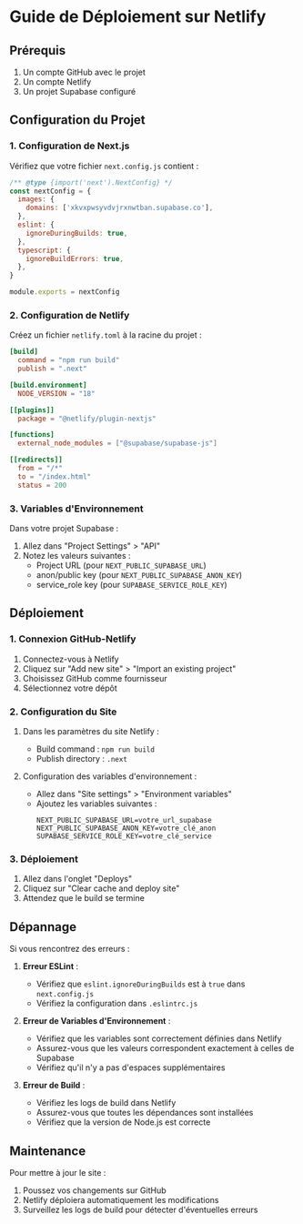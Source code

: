 # Guide de Déploiement sur Netlify

## Prérequis

1. Un compte GitHub avec le projet
2. Un compte Netlify
3. Un projet Supabase configuré

## Configuration du Projet

### 1. Configuration de Next.js

Vérifiez que votre fichier `next.config.js` contient :

```js
/** @type {import('next').NextConfig} */
const nextConfig = {
  images: {
    domains: ['xkvxpwsyvdvjrxnwtban.supabase.co'],
  },
  eslint: {
    ignoreDuringBuilds: true,
  },
  typescript: {
    ignoreBuildErrors: true,
  },
}

module.exports = nextConfig
```

### 2. Configuration de Netlify

Créez un fichier `netlify.toml` à la racine du projet :

```toml
[build]
  command = "npm run build"
  publish = ".next"

[build.environment]
  NODE_VERSION = "18"

[[plugins]]
  package = "@netlify/plugin-nextjs"

[functions]
  external_node_modules = ["@supabase/supabase-js"]

[[redirects]]
  from = "/*"
  to = "/index.html"
  status = 200
```

### 3. Variables d'Environnement

Dans votre projet Supabase :
1. Allez dans "Project Settings" > "API"
2. Notez les valeurs suivantes :
   - Project URL (pour `NEXT_PUBLIC_SUPABASE_URL`)
   - anon/public key (pour `NEXT_PUBLIC_SUPABASE_ANON_KEY`)
   - service_role key (pour `SUPABASE_SERVICE_ROLE_KEY`)

## Déploiement

### 1. Connexion GitHub-Netlify

1. Connectez-vous à Netlify
2. Cliquez sur "Add new site" > "Import an existing project"
3. Choisissez GitHub comme fournisseur
4. Sélectionnez votre dépôt

### 2. Configuration du Site

1. Dans les paramètres du site Netlify :
   - Build command : `npm run build`
   - Publish directory : `.next`

2. Configuration des variables d'environnement :
   - Allez dans "Site settings" > "Environment variables"
   - Ajoutez les variables suivantes :
     ```
     NEXT_PUBLIC_SUPABASE_URL=votre_url_supabase
     NEXT_PUBLIC_SUPABASE_ANON_KEY=votre_clé_anon
     SUPABASE_SERVICE_ROLE_KEY=votre_clé_service
     ```

### 3. Déploiement

1. Allez dans l'onglet "Deploys"
2. Cliquez sur "Clear cache and deploy site"
3. Attendez que le build se termine

## Dépannage

Si vous rencontrez des erreurs :

1. **Erreur ESLint** :
   - Vérifiez que `eslint.ignoreDuringBuilds` est à `true` dans `next.config.js`
   - Vérifiez la configuration dans `.eslintrc.js`

2. **Erreur de Variables d'Environnement** :
   - Vérifiez que les variables sont correctement définies dans Netlify
   - Assurez-vous que les valeurs correspondent exactement à celles de Supabase
   - Vérifiez qu'il n'y a pas d'espaces supplémentaires

3. **Erreur de Build** :
   - Vérifiez les logs de build dans Netlify
   - Assurez-vous que toutes les dépendances sont installées
   - Vérifiez que la version de Node.js est correcte

## Maintenance

Pour mettre à jour le site :
1. Poussez vos changements sur GitHub
2. Netlify déploiera automatiquement les modifications
3. Surveillez les logs de build pour détecter d'éventuelles erreurs 